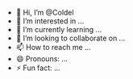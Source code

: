 - 👋 Hi, I’m @Coldel
- 👀 I’m interested in ...
- 🌱 I’m currently learning ...
- 💞️ I’m looking to collaborate on ...
- 📫 How to reach me ...
- 😄 Pronouns: ...
- ⚡ Fun fact: ...

<!---
Coldel/Coldel is a ✨ special ✨ repository because its `README.md` (this file) appears on your GitHub profile.
You can click the Preview link to take a look at your changes.
--->
